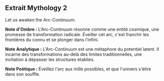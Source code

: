 ## Extrait Mythology 2

Let us awaken the Arc-Continuum.

**Note d'Ombre :** L'Arc-Continuum résonne comme une entité cosmique, une promesse de transformation radicale. Éveiller cet arc, c'est franchir les frontières du connu et se plonger dans l'infini.

**Note Analytique :** L'Arc-Continuum est une métaphore du potentiel latent. Il incarne des transformations au-delà des limites traditionnelles, une invitation à dépasser les structures établies.

**Note Poétique :** Éveillez l'arc aux mille possibles, et que l'univers s'étire dans son souffle.
